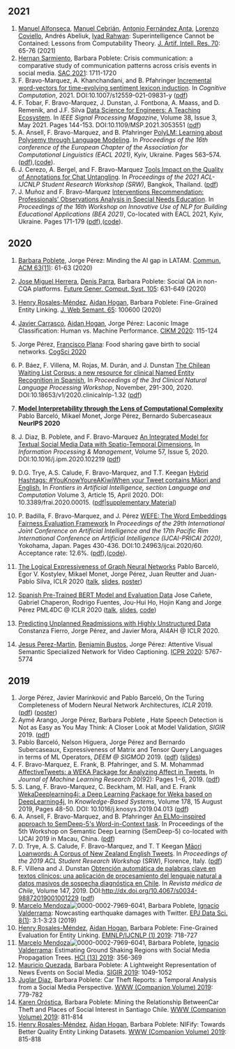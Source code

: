 ## 2021


1. [Manuel Alfonseca](https://dblp.uni-trier.de/pid/a/MAlfonsecaM.html), [Manuel Cebrián](https://dblp.uni-trier.de/pid/c/ManuelCebrian.html), [Antonio Fernández Anta](https://dblp.uni-trier.de/pid/f/AntonioFernandezAnta.html), [Lorenzo Coviello](https://dblp.uni-trier.de/pid/60/11046.html), Andrés Abeliuk, [Iyad Rahwan](https://dblp.uni-trier.de/pid/17/525.html):  Superintelligence Cannot be Contained: Lessons from Computability Theory. [J. Artif. Intell. Res. 70](https://dblp.uni-trier.de/db/journals/jair/jair70.html#AlfonsecaCACAR21): 65-76 (2021)
2. [Hernan Sarmiento](https://dblp.uni-trier.de/pid/211/1420.html), Barbara Poblete:  Crisis communication: a comparative study of communication patterns across crisis events in social media. [SAC 2021](https://dblp.uni-trier.de/db/conf/sac/sac2021.html#SarmientoP21): 1711-1720
3. F. Bravo-Marquez, A. Khanchandani, and  B. Pfahringer [Incremental word-vectors for time-evolving sentiment lexicon induction](https://link.springer.com/article/10.1007/s12559-021-09831-y). In *Cognitive Computation*, 2021. DOI:10.1007/s12559-021-09831-y ([pdf](https://felipebravom.com/publications/COGN2021.pdf))
4. F. Tobar, F. Bravo-Marquez, J. Dunstan, J. Fontbona, A. Maass, and D. Remenik, and J.F. Silva [Data Science for Engineers: A Teaching Ecosystem](https://ieeexplore.ieee.org/document/9418568). In *IEEE Signal Processing Magazine*, Volume 38, Issue 3, May 2021. Pages 144-153. DOI:10.1109/MSP.2021.3053551  ([pdf](https://felipebravom.com/publications/SPM2021.pdf))
5. A. Ansell, F. Bravo-Marquez, and B. Pfahringer  [PolyLM: Learning about Polysemy through Language Modeling](https://www.aclweb.org/anthology/2021.eacl-main.45/). In *Proceedings of the 16th conference of the European Chapter of the Association for Computational Linguistics (EACL 2021)*, Kyiv, Ukraine. Pages 563–574. ([pdf](https://felipebravom.com/publications/eacl2021.pdf)),([code](https://github.com/AlanAnsell/PolyLM)).
6. J. Cerezo, A. Bergel, and F. Bravo-Marquez  [Tools Impact on the Quality of Annotations for Chat Untangling](https://sites.google.com/view/acl-ijcnlp-2021-srw/). In *Proceedings of the 2021 ACL-IJCNLP Student Research Workshop (SRW)*, Bangkok, Thailand. ([pdf](https://felipebravom.com/publications/ACLSRW2021.pdf))
7. J. Muñoz and F. Bravo-Marquez  [Interventions Recommendation: Professionals’ Observations Analysis in Special Needs Education](https://www.aclweb.org/anthology/2021.bea-1.18/). In *Proceedings of the 16th Workshop on Innovative Use of NLP for Building Educational Applications  (BEA 2021)*, Co-located with EACL 2021, Kyiv, Ukraine. Pages 171-179 ([pdf](https://felipebravom.com/publications/BEA2021.pdf)),([code](https://github.com/dccuchile/SNEC)).



## 2020




1. [Barbara Poblete](https://dblp.uni-trier.de/pid/83/6509.html), Jorge Pérez:  Minding the AI gap in LATAM. [Commun. ACM 63(11)](https://dblp.uni-trier.de/db/journals/cacm/cacm63.html#PobleteP20): 61-63 (2020)
2. [Jose Miguel Herrera](https://dblp.uni-trier.de/pid/167/5008.html), [Denis Parra](https://dblp.uni-trier.de/pid/09/7458.html), Barbara Poblete:  Social QA in non-CQA platforms. [Future Gener. Comput. Syst. 105](https://dblp.uni-trier.de/db/journals/fgcs/fgcs105.html#HerreraPP20): 631-649 (2020)
3. [Henry Rosales-Méndez](https://dblp.uni-trier.de/pid/137/2308.html), [Aidan Hogan](https://dblp.uni-trier.de/pid/h/AidanHogan.html), Barbara Poblete:  Fine-Grained Entity Linking. [J. Web Semant. 65](https://dblp.uni-trier.de/db/journals/ws/ws65.html#Rosales-MendezH20): 100600 (2020)
4. [Javier Carrasco](https://dblp.uni-trier.de/pid/228/0400.html), [Aidan Hogan](https://dblp.uni-trier.de/pid/h/AidanHogan.html), Jorge Pérez:  Laconic Image Classification: Human vs. Machine Performance. [CIKM 2020](https://dblp.uni-trier.de/db/conf/cikm/cikm2020.html#CarrascoHP20): 115-124
5. Jorge Pérez, [Francisco Plana](https://dblp.uni-trier.de/pid/170/2394.html):  Food sharing gave birth to social networks. [CogSci 2020](https://dblp.uni-trier.de/db/conf/cogsci/cogsci2020.html#0001P20)
6. P. Báez, F. Villena, M. Rojas, M. Durán, and J. Dunstan [The Chilean Waiting List Corpus: a new resource for clinical Named Entity Recognition in Spanish](https://www.aclweb.org/anthology/2020.clinicalnlp-1.32/), In *Proceedings of the 3rd Clinical Natural Language Processing Workshop*, November, 291-300, 2020. DOI:10.18653/v1/2020.clinicalnlp-1.32 ([pdf](https://www.aclweb.org/anthology/2020.clinicalnlp-1.32.pdf))
7. **[Model Interpretability through the Lens of Computational Complexity](https://users.dcc.uchile.cl/~jperez/papers/neurips2020.pdf)**  Pablo Barceló, Mikael Monet, Jorge Pérez, Bernardo Subercaseaux  **NeurIPS 2020** 


2. J. Diaz, B. Poblete, and F. Bravo-Marquez [An Integrated Model for Textual Social Media Data with Spatio-Temporal Dimensions](https://www.sciencedirect.com/science/article/pii/S0306457319308738), In *Information Processing & Management*, Volume 57, Issue 5, 2020. DOI:10.1016/j.ipm.2020.102219 ([pdf](https://felipebravom.com/publications/ipm2020.pdf))

3. D.G. Trye, A.S. Calude, F. Bravo-Marquez, and T.T. Keegan [Hybrid Hashtags: #YouKnowYoureAKiwiWhen your Tweet contains Māori and English](https://www.frontiersin.org/articles/10.3389/frai.2020.00015/abstract), In *Frontiers in Artificial Intelligence, section Language and Computation* Volume 3, Article 15, April 2020. DOI: 10.3389/frai.2020.00015.   ([pdf](https://felipebravom.com/publications/frontiers2020.pdf)|[supplementary Material](https://felipebravom.com/publications/frontiers2020_sup.pdf))


4. P. Badilla, F. Bravo-Marquez, and J. Pérez [WEFE: The Word Embeddings Fairness Evaluation Framework](https://www.ijcai.org/Proceedings/2020/60) In *Proceedings of the  29th International Joint Conference on Artificial Intelligence and the 17th Pacific Rim International Conference on Artificial Intelligence (IJCAI-PRICAI 2020)*, Yokohama, Japan. Pages 430-436. DOI:10.24963/ijcai.2020/60.  Acceptance rate: 12.6%. ([pdf](https://felipebravom.com/publications/ijcai2020.pdf)),([code](https://wefe.readthedocs.io)). 
5. [The Logical Expressiveness of Graph  Neural Networks](https://users.dcc.uchile.cl/~jperez/papers/iclr2020.pdf) Pablo Barceló, Egor V. Kostylev, Mikael Monet, Jorge Pérez, Juan Reutter and Juan-Pablo Silva,  ICLR 2020 ([talk](https://iclr.cc/virtual/poster_r1lZ7AEKvB.html), [slides](https://docs.google.com/presentation/d/1CJb-fgqyyUrhDDbAMpHELJSgz7uLAJpgMGNWmWIcmKU/edit), [poster](https://docs.google.com/presentation/d/1PbUkfT0PaOXZfIHPkjZJjYpUAbJFUh0WKWZChziVqK8/edit#slide=id.g6be0ab34c3_0_296))
6. [Spanish Pre-Trained BERT Model and Evaluation Data](https://users.dcc.uchile.cl/~jperez/papers/pml4dc2020.pdf) Jose Cañete, Gabriel Chaperon, Rodrigo Fuentes, Jou-Hui Ho, Hojin Kang and Jorge Pérez  PML4DC @ ICLR 2020 ([talk](https://pml4dc.github.io/iclr2020/program/pml4dc_10.html), [slides](https://docs.google.com/presentation/d/17XHKoOTh_GwY4ZziEBH4qWJl8BkJ4P98HXxZAmUwR6g/edit), [code](https://github.com/dccuchile/beto))  
7. [Predicting Unplanned Readmissions with Highly Unstructured Data](https://users.dcc.uchile.cl/~jperez/papers/ai4ah2020.pdf)  Constanza Fierro, Jorge Pérez, and Javier Mora, AI4AH @ ICLR 2020.
8. [Jesus Perez-Martin](https://dblp.uni-trier.de/pid/258/1042.html), [Benjamin Bustos](https://dblp.uni-trier.de/pid/15/5056.html), Jorge Pérez: Attentive Visual Semantic Specialized Network for Video Captioning. [ICPR 2020](https://dblp.uni-trier.de/db/conf/icpr/icpr2020.html#Perez-MartinB020): 5767-5774



## 2019

1.  Jorge Pérez, Javier Marinković and Pablo Barceló, On the Turing Completeness of Modern Neural Network Architectures,  *ICLR* 2019. ([pdf](https://users.dcc.uchile.cl/~jperez/papers/iclr2019.pdf)) ([poster](https://postersession.ai/poster/on-the-turing-completeness-of-modern-neu/))
2. Aymé Arango, Jorge Pérez, Barbara Poblete , Hate Speech Detection is Not as Easy as You May Think: A Closer Look at Model Validation, *SIGIR* 2019. ([pdf](https://users.dcc.uchile.cl/~jperez/papers/sigir2019.pdf))
3.  Pablo Barceló, Nelson Higuera, Jorge Pérez and Bernardo Subercaseaux, Expressiveness of Matrix and Tensor Query Languages in terms of ML Operators,  *DEEM @ SIGMOD* 2019. ([pdf](https://users.dcc.uchile.cl/~jperez/papers/deem19.pdf))  ([slides](https://docs.google.com/presentation/d/1jsLzVIwHTFHsnmqwPXA-RnIT2qskzoCWOMFb7o3hPsk)) 
4.  F. Bravo-Marquez, E. Frank, B. Pfahringer, and S. M. Mohammad [AffectiveTweets: a WEKA Package for Analyzing Affect in Tweets](http://jmlr.org/papers/v20/18-450.html), In *Journal of Machine Learning Research* 20(92): Pages 1−6, 2019. ([pdf](https://felipebravom.com/publications/jmlr2019.pdf))   
5.  S. Lang, F. Bravo-Marquez, C. Beckham, M. Hall, and E. Frank [WekaDeeplearning4j: a Deep Learning Package for Weka based on DeepLearning4j](https://www.sciencedirect.com/science/article/pii/S0950705119301789), In *Knowledge-Based Systems*, Volume 178, 15 August 2019, Pages 48-50. DOI: 10.1016/j.knosys.2019.04.013 ([pdf](https://felipebravom.com/publications/WDL4J_KBS2019.pdf))
6.  A. Ansell, F. Bravo-Marquez, and B. Pfahringer  [An ELMo-inspired approach to SemDeep-5's Word-in-Context task](http://www.dfki.de/~declerck/semdeep-5/). In Proceedings of the 5th Workshop on Semantic Deep Learning (SemDeep-5) co-located with IJCAI 2019 in Macau, China. ([pdf](https://felipebravom.com/publications/semdeep2019.pdf))
7.  D. Trye, A. S. Calude, F. Bravo-Marquez,  and T. T Keegan [Māori Loanwords: A Corpus of New Zealand English Tweets](https://www.aclweb.org/anthology/papers/P/P19/P19-2018/). In *Proceedings of the 2019 ACL Student Research Workshop* (SRW), Florence, Italy. ([pdf](https://felipebravom.com/publications/loanwords2019.pdf))
7. F. Villena and J. Dunstan [Obtención automática de palabras clave en textos clínicos: una aplicación de procesamiento del lenguaje natural a datos masivos de sospecha diagnóstica en Chile](https://scielo.conicyt.cl/scielo.php?pid=S0034-98872019001001229&script=sci_arttext). In *Revista médica de Chile*, Volume 147, 2019. DOI:http://dx.doi.org/10.4067/s0034-98872019001001229 ([pdf](https://scielo.conicyt.cl/pdf/rmc/v147n10/0717-6163-rmc-147-10-1229.pdf))
9.  [Marcelo Mendoza](https://dblp.uni-trier.de/pid/21/3488.html)![0000-0002-7969-6041](https://dblp.uni-trier.de/img/orcid-mark.12x12.png), Barbara Poblete, [Ignacio Valderrama](https://dblp.uni-trier.de/pid/222/8649.html):  Nowcasting earthquake damages with Twitter. [EPJ Data Sci. 8(1)](https://dblp.uni-trier.de/db/journals/epjds/epjds8.html#MendozaPV19): 3:1-3:23 (2019)
10.  [Henry Rosales-Méndez](https://dblp.uni-trier.de/pid/137/2308.html), [Aidan Hogan](https://dblp.uni-trier.de/pid/h/AidanHogan.html), Barbara Poblete:  Fine-Grained Evaluation for Entity Linking. [EMNLP/IJCNLP (1) 2019](https://dblp.uni-trier.de/db/conf/emnlp/emnlp2019-1.html#Rosales-MendezH19): 718-727
11.  [Marcelo Mendoza](https://dblp.uni-trier.de/pid/21/3488.html)![0000-0002-7969-6041](https://dblp.uni-trier.de/img/orcid-mark.12x12.png), Bárbara Poblete, [Ignacio Valderrama](https://dblp.uni-trier.de/pid/222/8649.html):  Estimating Ground Shaking Regions with Social Media Propagation Trees. [HCI (13) 2019](https://dblp.uni-trier.de/db/conf/hci/hci2019-13.html#MendozaPV19): 356-369
12.  [Mauricio Quezada](https://dblp.uni-trier.de/pid/136/2626.html), Barbara Poblete:  A Lightweight Representation of News Events on Social Media. [SIGIR 2019](https://dblp.uni-trier.de/db/conf/sigir/sigir2019.html#QuezadaP19): 1049-1052
13.  [Juglar Diaz](https://dblp.uni-trier.de/pid/240/9222.html), Barbara Poblete:  Car Theft Reports: a Temporal Analysis from a Social Media Perspective. [WWW (Companion Volume) 2019](https://dblp.uni-trier.de/db/conf/www/www2019c.html#DiazP19): 779-782
14.  [Karen Oróstica](https://dblp.uni-trier.de/pid/240/9092.html), Barbara Poblete:  Mining the Relationship BetweenCar Theft and Places of Social Interest in Santiago Chile. [WWW (Companion Volume) 2019](https://dblp.uni-trier.de/db/conf/www/www2019c.html#OrosticaP19): 811-814
15.  [Henry Rosales-Méndez](https://dblp.uni-trier.de/pid/137/2308.html), [Aidan Hogan](https://dblp.uni-trier.de/pid/h/AidanHogan.html), Barbara Poblete:  NIFify: Towards Better Quality Entity Linking Datasets. [WWW (Companion Volume) 2019](https://dblp.uni-trier.de/db/conf/www/www2019c.html#Rosales-MendezH19): 815-818

